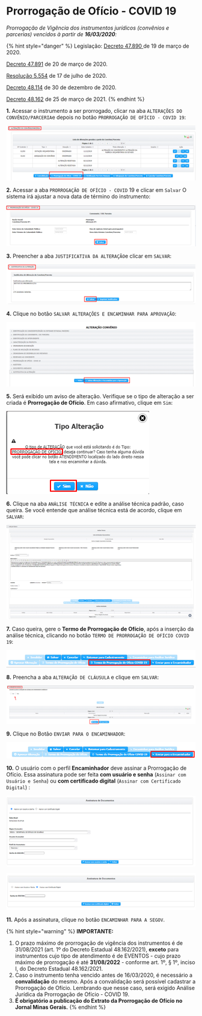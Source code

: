# Prorrogação de Ofício - COVID 19

_Prorrogação de Vigência dos instrumentos jurídicos (convênios e parcerias) vencidos à partir de **16/03/2020**:_

{% hint style="danger" %}
Legislação: [Decreto 47.890 ](https://www.almg.gov.br/consulte/legislacao/completa/completa.html?tipo=DEC\&num=47890\&comp=\&ano=2020)de 19 de março de 2020.

&#x20;                   [Decreto 47.891](https://www.almg.gov.br/consulte/legislacao/completa/completa.html?tipo=DEC\&num=47891\&comp=\&ano=2020) de 20 de março de 2020.

&#x20;                   [Resolução 5.554](https://www.almg.gov.br/consulte/legislacao/completa/completa.html?num=5554\&ano=2020\&tipo=RAL) de 17 de julho de 2020.&#x20;

&#x20;                   [Decreto 48.114](https://www.almg.gov.br/consulte/legislacao/completa/completa.html?tipo=DEC\&num=48114\&comp=\&ano=2020\&aba=js\_textoOriginal#texto) de 30 de dezembro de 2020.

&#x20;                   [Decreto 48.162](https://www.almg.gov.br/consulte/legislacao/completa/completa.html?tipo=DEC\&num=48162\&comp=\&ano=2021) de 25 de março de 2021.
{% endhint %}

**1.** Acessar o instrumento a ser prorrogado, clicar na aba `ALTERAÇÕES DO CONVÊNIO/PARCERIA`e depois no botão `PRORROGAÇÃO DE OFÍCIO - COVID 19`:

![](<../../../../.gitbook/assets/image (358) (1).png>)

**2.** Acessar a aba `PRORROGAÇÃO DE OFÍCIO - COVID` 19  e clicar em `Salvar` O sistema irá ajustar a nova data de término do instrumento:

![](<../../../../.gitbook/assets/image (443).png>)

**3.** Preencher a aba `JUSTIFICATIVA DA ALTERAÇÃO`e clicar em `SALVAR`:

![](<../../../../.gitbook/assets/image (359) (1).png>)

**4.** Clique no botão `SALVAR ALTERAÇÕES E ENCAMINHAR PARA APROVAÇÃO`:

![](<../../../../.gitbook/assets/image (344) (1).png>)

**5.** Será exibido um aviso de alteração. Verifique se o tipo de alteração a ser criada é **Prorrogação de Ofício**. Em caso afirmativo, clique em `Sim`:

![](<../../../../.gitbook/assets/image (360) (1).png>)

**6.** Clique na aba `ANÁLISE TÉCNICA` e edite a análise técnica padrão, caso queira. Se você entende que análise técnica está de acordo, clique em `SALVAR`:

![](<../../../../.gitbook/assets/image (399) (1).png>)

**7.** Caso queira, gere o **Termo de Prorrogação de Ofício**, após a inserção da análise técnica, clicando no botão `TERMO DE PRORROGAÇÃO DE OFÍCIO COVID 19`:

![](<../../../../.gitbook/assets/image (348) (1).png>)

**8.** Preencha a aba `ALTERAÇÃO DE CLÁUSULA` e clique em `SALVAR`:

![](<../../../../.gitbook/assets/image (349) (1).png>)

**9.** Clique no Botão `ENVIAR PARA O ENCAMINHADOR`:

![](<../../../../.gitbook/assets/image (342) (1).png>)

**10.** O usuário com o perfil **Encaminhador** deve assinar a Prorrogação de Ofício. Essa assinatura pode ser feita **com usuário e senha** (`Assinar com Usuário e Senha`) ou **com certificado digital** (`Assinar com Certificado Digital`) :

![Assinatura com Usuário e Senha](<../../../../.gitbook/assets/image (392) (1).png>)

![Assinatura com Certificado Digital](<../../../../.gitbook/assets/image (395) (1).png>)

**11.** Após a assinatura, clique no botão `ENCAMINHAR PARA A SEGOV`.



{% hint style="warning" %}
**IMPORTANTE:**

1. O prazo máximo de prorrogação de vigência dos instrumentos é de 31/08/2021 (art. 1º do Decreto Estadual 48.162/2021), **exceto** para instrumentos cujo tipo de atendimento é de EVENTOS - cujo prazo máximo de prorrogação é até **31/08/2022** - conforme art. 1º, § 1º, inciso I, do Decreto Estadual 48.162/2021.
2. Caso o instrumento tenha vencido antes de 16/03/2020, é necessário a **convalidação** do mesmo. Após a convalidação será possível cadastrar a Prorrogação de Ofício. Lembrando que nesse caso, será exigido Análise Jurídica da Prorrogação de Ofício - COVID 19.
3. **É obrigatório a publicação do Extrato da Prorrogação de Ofício no Jornal Minas Gerais.**
{% endhint %}
